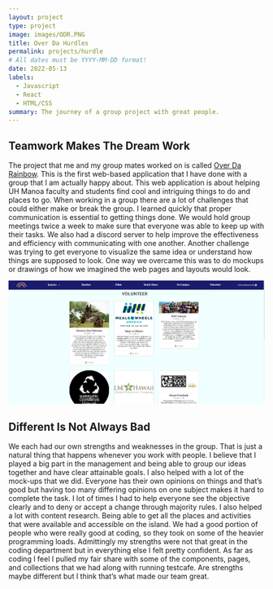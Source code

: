 ```yaml
---
layout: project
type: project
image: images/ODR.PNG
title: Over Da Hurdles
permalink: projects/hurdle
# All dates must be YYYY-MM-DD format!
date: 2022-05-13
labels:
  - Javascript
  - React
  - HTML/CSS
summary: The journey of a group project with great people.
---
```


## Teamwork Makes The Dream Work 
The project that me and my group mates worked on is called [Over Da Rainbow](https://overdarainbow.xyz/#/). This is the first web-based application that I have done with a group that I am actually happy about. This web application is about helping UH Manoa faculty and students find cool and intriguing things to do and places to go. When working in a group there are a lot of challenges that could either make or break the group. I learned quickly that proper communication is essential to getting things done. We would hold group meetings twice a week to make sure that everyone was able to keep up with their tasks. We also had a discord server to help improve the effectiveness and efficiency with communicating with one another. Another challenge was trying to get everyone to visualize the same idea or understand how things are supposed to look. One way we overcame this was to do mockups or drawings of how we imagined the web pages and layouts would look. 

<div class="ui large rounded images"> 
  <img class="ui image" src="../images/ODR.PNG"> 
</div> 

## Different Is Not Always Bad 
We each had our own strengths and weaknesses in the group. That is just a natural thing that happens whenever you work with people. I believe that I played a big part in the management and being able to group our ideas together and have clear attainable goals. I also helped with a lot of the mock-ups that we did. Everyone has their own opinions on things and that’s good but having too many differing opinions on one subject makes it hard to complete the task. I lot of times I had to help everyone see the objective clearly and to deny or accept a change through majority rules. I also helped a lot with content research. Being able to get all the places and activities that were available and accessible on the island. We had a good portion of people who were really good at coding, so they took on some of the heavier programming loads. Admittingly my strengths were not that great in the coding department but in everything else I felt pretty confident. As far as coding I feel I pulled my fair share with some of the components, pages, and collections that we had along with running testcafe. Are strengths maybe different but I think that’s what made our team great. 
